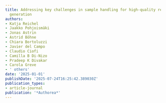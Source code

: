 ```yaml
---
title: Addressing key challenges in sample handling for high-quality reference genome
  generation
authors:
- Katja Reichel
- Jaakko Pohjoismäki
- Jonas Astrin
- Astrid Böhne
- Chiara Bortoluzzi
- Javier del Campo
- Claudio Ciofi
- Camilla B Di-Nizo
- Pradeep K Divakar
- Carola Greve
- ' others'
date: '2025-01-01'
publishDate: '2025-07-24T16:25:42.389030Z'
publication_types:
- article-journal
publication: '*Authorea*'
---
```

